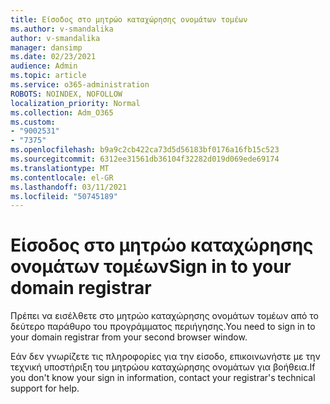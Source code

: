 ```yaml
---
title: Είσοδος στο μητρώο καταχώρησης ονομάτων τομέων
ms.author: v-smandalika
author: v-smandalika
manager: dansimp
ms.date: 02/23/2021
audience: Admin
ms.topic: article
ms.service: o365-administration
ROBOTS: NOINDEX, NOFOLLOW
localization_priority: Normal
ms.collection: Adm_O365
ms.custom:
- "9002531"
- "7375"
ms.openlocfilehash: b9a9c2cb422ca73d5d56183bf0176a16fb15c523
ms.sourcegitcommit: 6312ee31561db36104f32282d019d069ede69174
ms.translationtype: MT
ms.contentlocale: el-GR
ms.lasthandoff: 03/11/2021
ms.locfileid: "50745189"
---
```

# <a name="sign-in-to-your-domain-registrar"></a><span data-ttu-id="df2d4-102">Είσοδος στο μητρώο καταχώρησης ονομάτων τομέων</span><span class="sxs-lookup"><span data-stu-id="df2d4-102">Sign in to your domain registrar</span></span>

<span data-ttu-id="df2d4-103">Πρέπει να εισέλθετε στο μητρώο καταχώρησης ονομάτων τομέων από το δεύτερο παράθυρο του προγράμματος περιήγησης.</span><span class="sxs-lookup"><span data-stu-id="df2d4-103">You need to sign in to your domain registrar from your second browser window.</span></span>

<span data-ttu-id="df2d4-104">Εάν δεν γνωρίζετε τις πληροφορίες για την είσοδο, επικοινωνήστε με την τεχνική υποστήριξη του μητρώου καταχώρησης ονομάτων για βοήθεια.</span><span class="sxs-lookup"><span data-stu-id="df2d4-104">If you don't know your sign in information, contact your registrar's technical support for help.</span></span>